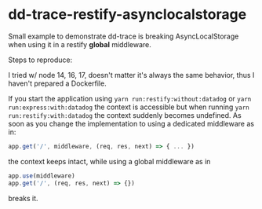 # dd-trace-restify-asynclocalstorage

Small example to demonstrate dd-trace is breaking AsyncLocalStorage when using it in a restify **global** middleware.

Steps to reproduce:

I tried w/ node 14, 16, 17, doesn't matter it's always the same behavior, thus I haven't prepared a Dockerfile.

If you start the application using `yarn run:restify:without:datadog` or `yarn run:express:with:datadog` the context is accessible but when running `yarn run:restify:with:datadog` the context suddenly becomes undefined. As soon as you change the implementation to using a dedicated middleware as in:

```typescript 
app.get('/', middleware, (req, res, next) => { ... })
```

the context keeps intact, while using a global middleware as in

```typescript
app.use(middleware)
app.get('/', (req, res, next) => {})
```

breaks it.